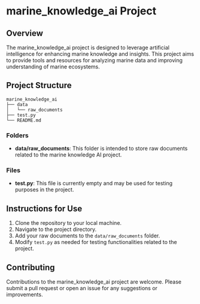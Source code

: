 # marine_knowledge_ai Project

## Overview
The marine_knowledge_ai project is designed to leverage artificial intelligence for enhancing marine knowledge and insights. This project aims to provide tools and resources for analyzing marine data and improving understanding of marine ecosystems.

## Project Structure
```
marine_knowledge_ai
├── data
│   └── raw_documents
├── test.py
└── README.md
```

### Folders
- **data/raw_documents**: This folder is intended to store raw documents related to the marine knowledge AI project.

### Files
- **test.py**: This file is currently empty and may be used for testing purposes in the project.

## Instructions for Use
1. Clone the repository to your local machine.
2. Navigate to the project directory.
3. Add your raw documents to the `data/raw_documents` folder.
4. Modify `test.py` as needed for testing functionalities related to the project.

## Contributing
Contributions to the marine_knowledge_ai project are welcome. Please submit a pull request or open an issue for any suggestions or improvements.
